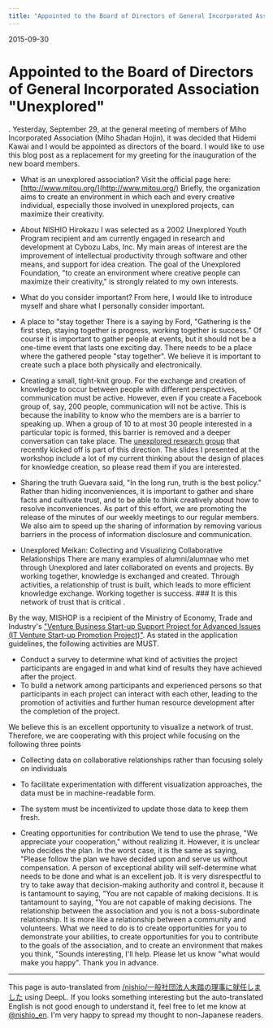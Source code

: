 ```yaml
---
title: "Appointed to the Board of Directors of General Incorporated Association Unexplored"
---
```


2015-09-30
# Appointed to the Board of Directors of General Incorporated Association "Unexplored"
.
Yesterday, September 29, at the general meeting of members of Miho Incorporated Association (Miho Shadan Hojin), it was decided that Hidemi Kawai and I would be appointed as directors of the board. I would like to use this blog post as a replacement for my greeting for the inauguration of the new board members.

- What is an unexplored association?
Visit the official page here: [http://www.mitou.org/](http://www.mitou.org/)
Briefly, the organization aims to create an environment in which each and every creative individual, especially those involved in unexplored projects, can maximize their creativity.

- About NISHIO Hirokazu
I was selected as a 2002 Unexplored Youth Program recipient and am currently engaged in research and development at Cybozu Labs, Inc. My main areas of interest are the improvement of intellectual productivity through software and other means, and support for idea creation. The goal of the Unexplored Foundation, "to create an environment where creative people can maximize their creativity," is strongly related to my own interests.

- What do you consider important?
From here, I would like to introduce myself and share what I personally consider important.

- A place to "stay together
There is a saying by Ford, "Gathering is the first step, staying together is progress, working together is success." Of course it is important to gather people at events, but it should not be a one-time event that lasts one exciting day. There needs to be a place where the gathered people "stay together". We believe it is important to create such a place both physically and electronically.

- Creating a small, tight-knit group.
For the exchange and creation of knowledge to occur between people with different perspectives, communication must be active. However, even if you create a Facebook group of, say, 200 people, communication will not be active. This is because the inability to know who the members are is a barrier to speaking up.
When a group of 10 to at most 30 people interested in a particular topic is formed, this barrier is removed and a deeper conversation can take place.
The [unexplored research group](https://github.com/mitou/sig-mitou/wiki) that recently kicked off is part of this direction. The slides I presented at the workshop include a lot of my current thinking about the design of places for knowledge creation, so please read them if you are interested.

- Sharing the truth
Guevara said, "In the long run, truth is the best policy." Rather than hiding inconveniences, it is important to gather and share facts and cultivate trust, and to be able to think creatively about how to resolve inconveniences.
As part of this effort, we are promoting the release of the minutes of our weekly meetings to our regular members. We also aim to speed up the sharing of information by removing various barriers in the process of information disclosure and communication.

- Unexplored Meikan: Collecting and Visualizing Collaborative Relationships
There are many examples of alumni/alumnae who met through Unexplored and later collaborated on events and projects. By working together, knowledge is exchanged and created. Through activities, a relationship of trust is built, which leads to more efficient knowledge exchange. Working together is success. ### It is this network of trust that is critical
.

By the way, MISHOP is a recipient of the Ministry of Economy, Trade and Industry's ["Venture Business Start-up Support Project for Advanced Issues (IT Venture Start-up Promotion Project)"](http://www.meti.go.jp/information/publicoffer/kobo/k150225003.html). As stated in the application guidelines, the following activities are MUST.
- Conduct a survey to determine what kind of activities the project participants are engaged in and what kind of results they have achieved after the project.
- To build a network among participants and experienced persons so that participants in each project can interact with each other, leading to the promotion of activities and further human resource development after the completion of the project.

We believe this is an excellent opportunity to visualize a network of trust. Therefore, we are cooperating with this project while focusing on the following three points
- Collecting data on collaborative relationships rather than focusing solely on individuals
- To facilitate experimentation with different visualization approaches, the data must be in machine-readable form.
- The system must be incentivized to update those data to keep them fresh.

- Creating opportunities for contribution
We tend to use the phrase, "We appreciate your cooperation," without realizing it. However, it is unclear who decides the plan. In the worst case, it is the same as saying, "Please follow the plan we have decided upon and serve us without compensation.
A person of exceptional ability will self-determine what needs to be done and what is an excellent job. It is very disrespectful to try to take away that decision-making authority and control it, because it is tantamount to saying, "You are not capable of making decisions. It is tantamount to saying, "You are not capable of making decisions.
The relationship between the association and you is not a boss-subordinate relationship. It is more like a relationship between a community and volunteers. What we need to do is to create opportunities for you to demonstrate your abilities, to create opportunities for you to contribute to the goals of the association, and to create an environment that makes you think, "Sounds interesting, I'll help.
Please let us know "what would make you happy". Thank you in advance.

---
This page is auto-translated from [/nishio/一般社団法人未踏の理事に就任しました](https://scrapbox.io/nishio/一般社団法人未踏の理事に就任しました) using DeepL. If you looks something interesting but the auto-translated English is not good enough to understand it, feel free to let me know at [@nishio_en](https://twitter.com/nishio_en). I'm very happy to spread my thought to non-Japanese readers.